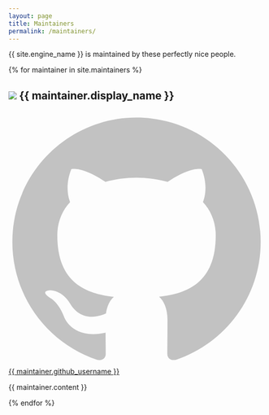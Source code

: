```yaml
---
layout: page
title: Maintainers
permalink: /maintainers/
---
```


{{ site.engine_name }} is maintained by these perfectly nice people.

{% for maintainer in site.maintainers %}
  <div class="maintainer">
  <h2><img src="{{ maintainer.avatar }}" width="{{ site.maintainer_avatar_dimension }}" height="{{ site.maintainer_avatar_dimension }}"> {{ maintainer.display_name }}</h2>
  <p>
   <span class="icon github">
              <svg version="1.1" class="github-icon-svg" xmlns="http://www.w3.org/2000/svg" xmlns:xlink="http://www.w3.org/1999/xlink" x="0px" y="0px"
                 viewBox="0 0 16 16" enable-background="new 0 0 16 16" xml:space="preserve">
                <path fill-rule="evenodd" clip-rule="evenodd" fill="#C2C2C2" d="M7.999,0.431c-4.285,0-7.76,3.474-7.76,7.761
                c0,3.428,2.223,6.337,5.307,7.363c0.388,0.071,0.53-0.168,0.53-0.374c0-0.184-0.007-0.672-0.01-1.32
                c-2.159,0.469-2.614-1.04-2.614-1.04c-0.353-0.896-0.862-1.135-0.862-1.135c-0.705-0.481,0.053-0.472,0.053-0.472
                c0.779,0.055,1.189,0.8,1.189,0.8c0.692,1.186,1.816,0.843,2.258,0.645c0.071-0.502,0.271-0.843,0.493-1.037
                C4.86,11.425,3.049,10.76,3.049,7.786c0-0.847,0.302-1.54,0.799-2.082C3.768,5.507,3.501,4.718,3.924,3.65
                c0,0,0.652-0.209,2.134,0.796C6.677,4.273,7.34,4.187,8,4.184c0.659,0.003,1.323,0.089,1.943,0.261
                c1.482-1.004,2.132-0.796,2.132-0.796c0.423,1.068,0.157,1.857,0.077,2.054c0.497,0.542,0.798,1.235,0.798,2.082
                c0,2.981-1.814,3.637-3.543,3.829c0.279,0.24,0.527,0.713,0.527,1.437c0,1.037-0.01,1.874-0.01,2.129
                c0,0.208,0.14,0.449,0.534,0.373c3.081-1.028,5.302-3.935,5.302-7.362C15.76,3.906,12.285,0.431,7.999,0.431z"/>
              </svg>
            </span>
  <a href="http://www.github.com/{{ maintainer.gitub_username }}">{{ maintainer.github_username }}</a>
  <p>{{ maintainer.content }}
</div>
{% endfor %}
